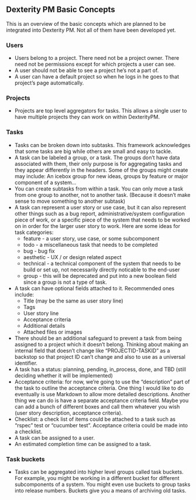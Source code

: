 ## Dexterity PM Basic Concepts

This is an overview of the basic concepts which are planned to be integrated into Dexterity PM. Not all of them
have been developed yet.

### Users
* Users belong to a project. There need not be a project owner. There need not be permissions except for which projects a user can see.
* A user should not be able to see a project he’s not a part of.
* A user can have a default project so when he logs in he goes to that project’s page automatically.

### Projects
* Projects are top level aggregators for tasks. This allows a single user to have multiple projects they can work on within DexterityPM.

### Tasks
* Tasks can be broken down into subtasks. This framework acknowledges that some tasks are big while others are small and easy to tackle.
* A task can be labeled a group, or a task. The groups don’t have data associated with them, their only purpose is for aggregating tasks and they appear differently in the headers. Some of the groups might create may include: An icebox group for new ideas, groups by feature or major component of a system...
* You can create subtasks from within a task. You can only move a task from one group to another, not to another task. (Because it doesn’t make sense to move something to another subtask)
* A task can represent a user story or use case, but it can also represent other things such as a bug report, administrative/system configuration piece of work, or a specific piece of the system that needs to be worked on in order for the larger user story to work. Here are some ideas for task categories:
    * feature - a user story, use case, or some subcomponent
    * todo - a miscellaneous task that needs to be completed
    * bug - bug fix
    * aesthetic - UX / or design related aspect
    * technical - a technical component of the system that needs to be build or set up, not necessarily directly noticable to the end-user
    * group - this will be deprecated and put into a new boolean field since a group is not a type of task.
* A task can have optional fields attached to it. Recommended ones include:
    * Title (may be the same as user story line)
    * Tags
    * User story line
    * Acceptance criteria
    * Additional details
    * Attached files or images
* There should be an additional safeguard to prevent a task from being assigned to a project which it doesn’t belong. Thinking about making an internal field that doesn’t change like “PROJECTID-TASKID” as a backstop so that project ID can’t change and also to use as a universal identifier.
* A task has a status: planning, pending, in_process, done, and TBD (still deciding whether it will be implemented)
* Acceptance criteria: for now, we’re going to use the “description” part of the task to outline the acceptance criteria. One thing I would like to do eventually is use Markdown to allow more detailed descriptions. Another thing we can do is have a separate acceptance criteria field. Maybe you can add a bunch of different boxes and call them whatever you wish (user story description, acceptance criteria).
* Checklist: a check list of items could be attached to a task such as “rspec” test or “cucumber test”. Acceptance criteria could be made into a checklist.
* A task can be assigned to a user.
* An estimated completion time can be assigned to a task.

### Task buckets
* Tasks can be aggregated into higher level groups called task buckets. For example, you might be working in a different bucket for different subcomponents of a system. You might even use buckets to group tasks into release numbers. Buckets give you a means of archiving old tasks.